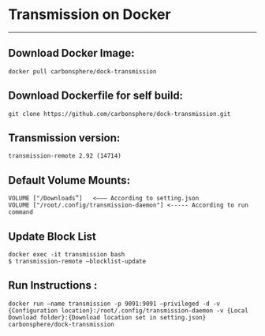 #  Transmission on Docker
----------------------

## Download Docker Image:
```
docker pull carbonsphere/dock-transmission
```

## Download Dockerfile for self build:
```
git clone https://github.com/carbonsphere/dock-transmission.git
```

## Transmission version:
```
transmission-remote 2.92 (14714)
```

## Default Volume Mounts:
```
VOLUME ["/Downloads”]   <——— According to setting.json
VOLUME ["/root/.config/transmission-daemon"] <----- According to run command
```

## Update Block List
```
docker exec -it transmission bash
$ transmission-remote —blocklist-update
```

## Run Instructions :
```
docker run —name transmission -p 9091:9091 —privileged -d -v {Configuration location}:/root/.config/transmission-daemon -v {Local Download folder}:{Download location set in setting.json} carbonsphere/dock-transmission
```
